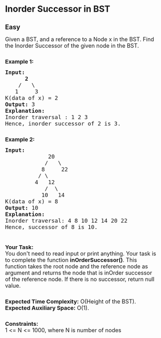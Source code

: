 # Inorder Successor in BST
## Easy 
<div class="problem-statement" style="user-select: auto;">
                <p style="user-select: auto;"></p><p style="user-select: auto;"><span style="font-size: 18px; user-select: auto;">Given a BST, and a reference to a Node x in the BST. Find the Inorder Successor of the given node in the BST.</span><br style="user-select: auto;">
&nbsp;</p>

<p style="user-select: auto;"><span style="font-size: 18px; user-select: auto;"><strong style="user-select: auto;">Example 1:</strong></span></p>

<pre style="position: relative; user-select: auto;"><span style="font-size: 18px; user-select: auto;"><strong style="user-select: auto;">Input:
&nbsp;     2</strong>
&nbsp;   /   \
<strong style="user-select: auto;">   </strong>1     3
K(data of x) = 2
<strong style="user-select: auto;">Output: </strong>3 
<strong style="user-select: auto;">Explanation:</strong> 
Inorder traversal : 1 2 3 
Hence, inorder successor of 2 is 3.</span>
<div class="open_grepper_editor" title="Edit &amp; Save To Grepper" style="user-select: auto;"></div></pre>

<p style="user-select: auto;"><br style="user-select: auto;">
<span style="font-size: 18px; user-select: auto;"><strong style="user-select: auto;">Example 2:</strong></span></p>

<pre style="position: relative; user-select: auto;"><span style="font-size: 18px; user-select: auto;"><strong style="user-select: auto;">Input:
</strong><strong style="user-select: auto;">            </strong> 20
&nbsp;           /   \
&nbsp;          8<strong style="user-select: auto;">     </strong>22
&nbsp;         / \
&nbsp;        4   12
&nbsp;           /<strong style="user-select: auto;">  </strong>\
&nbsp;          10   14
K(data of x) = 8
<strong style="user-select: auto;">Output: </strong>10<strong style="user-select: auto;">
Explanation:
</strong>Inorder traversal: 4 8 10 12 14 20 22
Hence, successor of 8 is 10.</span><div class="open_grepper_editor" title="Edit &amp; Save To Grepper" style="user-select: auto;"></div></pre>

<p style="user-select: auto;">&nbsp;</p>

<p style="user-select: auto;"><span style="font-size: 18px; user-select: auto;"><strong style="user-select: auto;">Your Task:</strong><br style="user-select: auto;">
You don't need to read input or print anything. Your task is to complete the function</span><span style="font-size: 18px; user-select: auto;">&nbsp;<strong style="user-select: auto;">inOrderSuccessor()</strong>. This function takes the root node and the reference node as argument and returns the node that is inOrder successor of&nbsp;the reference node. If there is no successor, return null value.</span></p>

<p style="user-select: auto;"><br style="user-select: auto;">
<span style="font-size: 18px; user-select: auto;"><strong style="user-select: auto;">Expected Time Complexity:</strong>&nbsp;O(Height of the BST).<br style="user-select: auto;">
<strong style="user-select: auto;">Expected Auxiliary Space:</strong>&nbsp;O(1).</span></p>

<p style="user-select: auto;"><br style="user-select: auto;">
<span style="font-size: 18px; user-select: auto;"><strong style="user-select: auto;">Constraints:</strong><br style="user-select: auto;">
1 &lt;= N &lt;= 1000, where N is number of nodes</span></p>
 <p style="user-select: auto;"></p>
            </div>